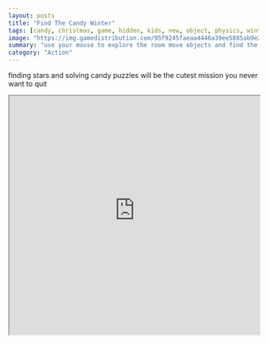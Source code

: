 ```yaml
---
layout: posts
title: "Find The Candy Winter"
tags: [candy, christmas, game, hidden, kids, new, object, physics, winter, year, free, online, games, oyna, game, free, games, play, play, games]
image: "https://img.gamedistribution.com/95f9245faeaa4446a39ee5885ab9e2a7.jpg"
summary: "use your mouse to explore the room move objects and find the hidden stars and candy there are three hidden stars and a piece of candy to spot in each level  free online games oyna game free games play play games"
category: "Action"
---
```


finding stars and solving candy puzzles will be the cutest mission you never want to quit

<iframe width="100%" height="480px;" src="https://html5.gamedistribution.com/95f9245faeaa4446a39ee5885ab9e2a7/"></iframe>